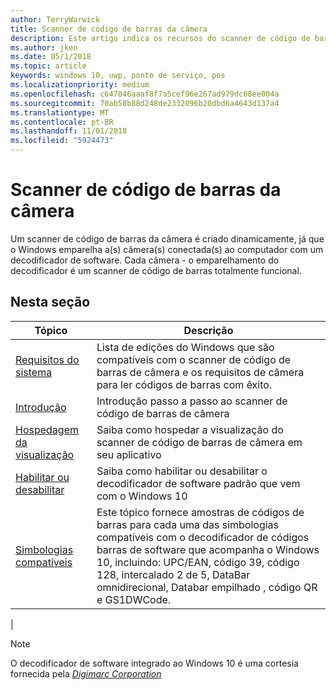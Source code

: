 ```yaml
---
author: TerryWarwick
title: Scanner de código de barras da câmera
description: Este artigo indica os recursos do scanner de código de barras de câmera que estão disponíveis para aplicativos UWP e links para os artigos de instruções que mostram como usá-los.
ms.author: jken
ms.date: 05/1/2018
ms.topic: article
keywords: windows 10, uwp, ponto de serviço, pos
ms.localizationpriority: medium
ms.openlocfilehash: c647846aaaf8f7a5cef96e267ad979dc68ee004a
ms.sourcegitcommit: 70ab58b88d248de2332096b20dbd6a4643d137a4
ms.translationtype: MT
ms.contentlocale: pt-BR
ms.lasthandoff: 11/01/2018
ms.locfileid: "5924473"
---
```

# <a name="camera-barcode-scanner"></a>Scanner de código de barras da câmera
Um scanner de código de barras da câmera é criado dinamicamente, já que o Windows emparelha a(s) câmera(s) conectada(s) ao computador com um decodificador de software.  Cada câmera - o emparelhamento do decodificador é um scanner de código de barras totalmente funcional.   

## <a name="in-this-section"></a>Nesta seção
|Tópico |Descrição |
|------|------------|
| [Requisitos do sistema](pos-camerabarcode-system-requirements.md)  | Lista de edições do Windows que são compatíveis com o scanner de código de barras de câmera e os requisitos de câmera para ler códigos de barras com êxito. |
| [Introdução](pos-camerabarcode-get-started.md)              | Introdução passo a passo ao scanner de código de barras de câmera |
| [Hospedagem da visualização](pos-camerabarcode-hosting-preview.md)          | Saiba como hospedar a visualização do scanner de código de barras de câmera em seu aplicativo |
| [Habilitar ou desabilitar](pos-camerabarcode-enable-disable.md)         | Saiba como habilitar ou desabilitar o decodificador de software padrão que vem com o Windows 10 |
| [Simbologias compatíveis](pos-camerabarcode-symbologies.md) | Este tópico fornece amostras de códigos de barras para cada uma das simbologias compatíveis com o decodificador de códigos barras de software que acompanha o Windows 10, incluindo: UPC/EAN, código 39, código 128, intercalado 2 de 5, DataBar omnidirecional, Databar empilhado , código QR e GS1DWCode. |
| 

> [!NOTE]
> O decodificador de software integrado ao Windows 10 é uma cortesia fornecida pela [*Digimarc Corporation*](https://www.digimarc.com/)
